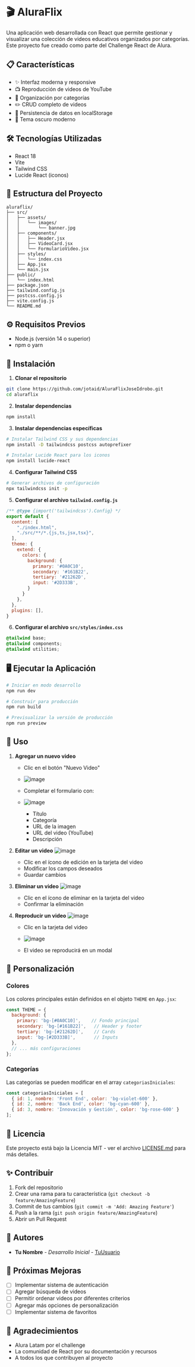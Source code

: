 # 🎬 AluraFlix

Una aplicación web desarrollada con React que permite gestionar y visualizar una colección de videos educativos organizados por categorías. Este proyecto fue creado como parte del Challenge React de Alura.

## 📋 Características

- ✨ Interfaz moderna y responsive
- 📺 Reproducción de videos de YouTube
- 🎯 Organización por categorías
- ✏️ CRUD completo de videos
- 💾 Persistencia de datos en localStorage
- 🌙 Tema oscuro moderno

## 🛠️ Tecnologías Utilizadas

- React 18
- Vite
- Tailwind CSS
- Lucide React (iconos)

## 📁 Estructura del Proyecto

```
aluraflix/
├── src/
│   ├── assets/
│   │   └── images/
│   │       └── banner.jpg
│   ├── components/
│   │   ├── Header.jsx
│   │   ├── VideoCard.jsx
│   │   └── FormularioVideo.jsx
│   ├── styles/
│   │   └── index.css
│   ├── App.jsx
│   └── main.jsx
├── public/
│   └── index.html
├── package.json
├── tailwind.config.js
├── postcss.config.js
├── vite.config.js
└── README.md
```

## ⚙️ Requisitos Previos

- Node.js (versión 14 o superior)
- npm o yarn

## 🚀 Instalación

1. **Clonar el repositorio**
```bash
git clone https://github.com/jotaid/AluraFlixJoseIdrobo.git
cd aluraflix
```

2. **Instalar dependencias**
```bash
npm install
```

3. **Instalar dependencias específicas**
```bash
# Instalar Tailwind CSS y sus dependencias
npm install -D tailwindcss postcss autoprefixer

# Instalar Lucide React para los iconos
npm install lucide-react
```

4. **Configurar Tailwind CSS**
```bash
# Generar archivos de configuración
npx tailwindcss init -p
```

5. **Configurar el archivo `tailwind.config.js`**
```javascript
/** @type {import('tailwindcss').Config} */
export default {
  content: [
    "./index.html",
    "./src/**/*.{js,ts,jsx,tsx}",
  ],
  theme: {
    extend: {
      colors: {
        background: {
          primary: '#0A0C10',
          secondary: '#161B22',
          tertiary: '#21262D',
          input: '#2D333B',
        }
      }
    },
  },
  plugins: [],
}
```

6. **Configurar el archivo `src/styles/index.css`**
```css
@tailwind base;
@tailwind components;
@tailwind utilities;
```

## 🖥️ Ejecutar la Aplicación

```bash
# Iniciar en modo desarrollo
npm run dev

# Construir para producción
npm run build

# Previsualizar la versión de producción
npm run preview
```

## 📱 Uso

1. **Agregar un nuevo video**
   - Clic en el botón "Nuevo Video"
   - ![image](https://github.com/user-attachments/assets/a103aa86-e7de-49cf-831f-909a3ca60757)

   - Completar el formulario con:
   - ![image](https://github.com/user-attachments/assets/296b65a7-1624-41b8-ab5f-9ff11405e57b)

     - Título
     - Categoría
     - URL de la imagen
     - URL del video (YouTube)
     - Descripción

2. **Editar un video**
   ![image](https://github.com/user-attachments/assets/6abe7d6b-b11e-4771-8f0e-2bd0dcfa996a)

   - Clic en el ícono de edición en la tarjeta del video
   - Modificar los campos deseados
   - Guardar cambios

4. **Eliminar un video**
   ![image](https://github.com/user-attachments/assets/c615cfc9-bf73-44e5-9fbd-2a31ce362937)

   - Clic en el ícono de eliminar en la tarjeta del video
   - Confirmar la eliminación

6. **Reproducir un video**
   ![image](https://github.com/user-attachments/assets/3236b70a-4566-4222-98e5-3a090e4b6fde)

   - Clic en la tarjeta del video
   - ![image](https://github.com/user-attachments/assets/86279c7c-d1df-4b71-8b98-c112279a0305)

   - El video se reproducirá en un modal

## 🎨 Personalización

### Colores
Los colores principales están definidos en el objeto `THEME` en `App.jsx`:
```javascript
const THEME = {
  background: {
    primary: 'bg-[#0A0C10]',    // Fondo principal
    secondary: 'bg-[#161B22]',   // Header y footer
    tertiary: 'bg-[#21262D]',    // Cards
    input: 'bg-[#2D333B]',       // Inputs
  },
  // ... más configuraciones
};
```

### Categorías
Las categorías se pueden modificar en el array `categoriasIniciales`:
```javascript
const categoriasIniciales = [
  { id: 1, nombre: 'Front End', color: 'bg-violet-600' },
  { id: 2, nombre: 'Back End', color: 'bg-cyan-600' },
  { id: 3, nombre: 'Innovación y Gestión', color: 'bg-rose-600' }
];
```

## 📄 Licencia

Este proyecto está bajo la Licencia MIT - ver el archivo [LICENSE.md](LICENSE.md) para más detalles.

## ✨ Contribuir

1. Fork del repositorio
2. Crear una rama para tu característica (`git checkout -b feature/AmazingFeature`)
3. Commit de tus cambios (`git commit -m 'Add: Amazing Feature'`)
4. Push a la rama (`git push origin feature/AmazingFeature`)
5. Abrir un Pull Request

## 👥 Autores

* **Tu Nombre** - *Desarrollo Inicial* - [TuUsuario](https://github.com/jotaid)

## 🎯 Próximas Mejoras

- [ ] Implementar sistema de autenticación
- [ ] Agregar búsqueda de videos
- [ ] Permitir ordenar videos por diferentes criterios
- [ ] Agregar más opciones de personalización
- [ ] Implementar sistema de favoritos

## 🙌 Agradecimientos

* Alura Latam por el challenge
* La comunidad de React por su documentación y recursos
* A todos los que contribuyen al proyecto
